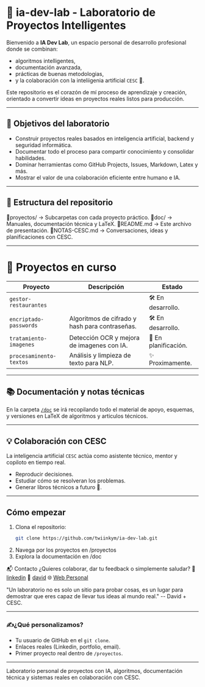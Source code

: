 # 🧪 ia-dev-lab - Laboratorio de Proyectos Intelligentes

Bienvenido a **IA Dev Lab**, un espacio personal de desarrollo profesional donde se combinan:
- algoritmos intelligentes,
- documentación avanzada,
- prácticas de buenas metodologias,
- y la colaboración con la inteliigenia artificial `CESC` 🤖.

Este repositorio es el corazón de mí proceso de aprendizaje y creación, orientado a convertir ideas en proyectos reales listos para producción.

---

## 🚀 Objetivos del laboratorio

- Construir proyectos reales basados en inteligencia artificial, backend y seguridad informática.
- Documentar todo el proceso para compartir conocimiento y consolidar habilidades.
- Dominar herramientas como GitHub Projects, Issues, Markdown, Latex y más.
- Mostrar el valor de una colaboración eficiente entre humano e IA.

---

## 🧩 Estructura del repositorio

📁proyectos/ -> Subcarpetas con cada proyecto práctico.
📁doc/ -> Manuales, documentación técnica y LaTeX.
📄README.md -> Este archivo de presentación.
📄NOTAS-CESC.md -> Conversaciones, ideas y planificaciones con CESC.

---

# 🤖 Proyectos en curso

| Proyecto              | Descripción                                    | Estado                |
|-----------------------|------------------------------------------------|-----------------------|
|`gestor-restaurantes`  |                                                | 🛠️ En desarrollo.     |
|`encriptado-passwords` | Algoritmos de cifrado y hash para contraseñas. | 🛠️ En desarrollo.     |
|`tratamiento-imagenes` | Detección OCR y mejora de imagenes con IA.     | 🧠 En planificación.  |
|`procesaminento-textos`| Análisis y limpieza de texto para NLP.         | ✨ Proximamente.      |

---

## 📚 Documentación y notas técnicas

En la carpeta [`/doc`](.doc) se irá recopilando todo el material de apoyo, esquemas, y versiones en LaTeX de algoritmos y articulos técnicos.

---

## 💡 Colaboración con CESC

La inteligencia artificial `CESC` actúa como asistente técnico, mentor y copiloto en tiempo real.
- Reproducir decisiones.
- Estudiar cómo se resolveran los problemas.
- Generar libros técnicos a futuro 📘.

---

## Cómo empezar

1. Clona el repositorio:
   ```bash
   git clone https://github.com/twiinkym/ia-dev-lab.git

2. Navega por los proyectos en /proyectos
3. Explora la documentación en /doc

📬 Contacto
¿Quieres colaborar, dar tu feedback o simplemente saludar?
💼 [linkedin](https://www.linkedin.com/in/daviddelapuente/)
📧 [david](https://www.google.com/webhp?authuser=1)
🌐 [Web Personal](https://twinkym.github.io/portfoliokirgo/)
   

"Un laboratorio no es solo un sitio para probar cosas, es un lugar para demostrar que eres capaz de llevar tus ideas al mundo real." -- David + CESC.


---

### ✍️¿Qué personalizamos?

- Tu usuario de GitHub en el `git clone`.
- Enlaces reales (Linkedin, portfolio, email).
- Primer proyecto real dentro de `/proyectos`.

---


Laboratorio personal de proyectos con IA, algoritmos, documentación técnica y sistemas reales en colaboración con CESC.

